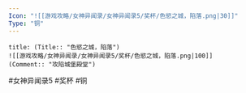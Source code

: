 ```yaml
---
Icon: "![[游戏攻略/女神异闻录/女神异闻录5/奖杯/色慾之城，陷落.png|30]]"
Type: "铜"
---
```

```ad-common-bronze-trophy
title: (Title:: "色慾之城，陷落")
![[游戏攻略/女神异闻录/女神异闻录5/奖杯/色慾之城，陷落.png|100]]
(Comment:: "攻陷城堡殿堂")
```

#女神异闻录5 #奖杯 #铜
